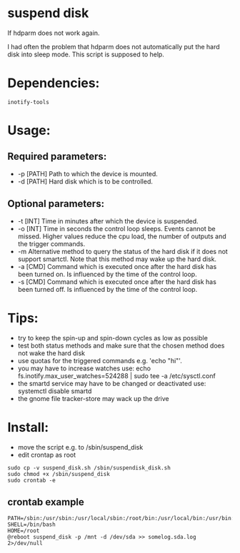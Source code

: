 # suspend disk
If hdparm does not work again.

I had often the problem that hdparm does not automatically put the hard disk into sleep mode. This script is supposed to help.

# Dependencies:
```
inotify-tools
```

# Usage:
## Required parameters:
* -p [PATH]       Path to which the device is mounted.
* -d [PATH]       Hard disk which is to be controlled.

## Optional parameters:
* -t [INT]        Time in minutes after which the device is suspended.
* -o [INT]        Time in seconds the control loop sleeps. Events cannot be missed. Higher values reduce the cpu load, the number of outputs and the trigger commands.
* -m              Alternative method to query the status of the hard disk if it does not support smartctl. Note that this method may wake up the hard disk.
* -a [CMD]        Command which is executed once after the hard disk has been turned on. Is influenced by the time of the control loop.
* -s [CMD]        Command which is executed once after the hard disk has been turned off. Is influenced by the time of the control loop.

# Tips:
- try to keep the spin-up and spin-down cycles as low as possible
- test both status methods and make sure that the chosen method does not wake the hard disk
- use quotas for the triggered commands e.g. 'echo "hi"'.
- you may have to increase watches use:  echo fs.inotify.max_user_watches=524288 | sudo tee -a /etc/sysctl.conf                                                                                                   
- the smartd service may have to be changed or deactivated use: systemctl disable smartd
- the gnome file tracker-store may wack up the drive

# Install:
- move the script e.g. to /sbin/suspend_disk
- edit crontap as root

```
sudo cp -v suspend_disk.sh /sbin/suspendisk_disk.sh
sudo chmod +x /sbin/suspend_disk
sudo crontab -e
```

## crontab example
```
PATH=/sbin:/usr/sbin:/usr/local/sbin:/root/bin:/usr/local/bin:/usr/bin:/bin
SHELL=/bin/bash
HOME=/root
@reboot suspend_disk -p /mnt -d /dev/sda >> somelog.sda.log 2>/dev/null
```
